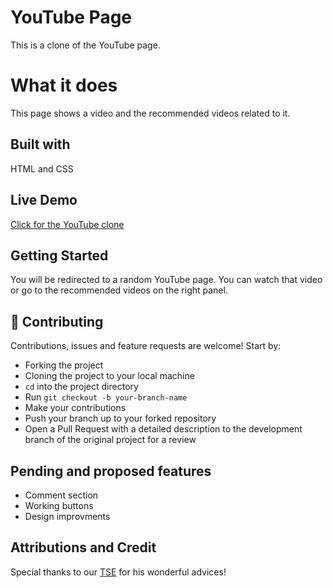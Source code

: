 # YouTube Page
This is a clone of the YouTube page.

# What it does
This page shows a video and the recommended videos related to it.

## Built with
HTML and CSS

## Live Demo
[Click for the YouTube clone](https://raw.githack.com/kblycaglayan/youtube-page/first-review/index.html)

## Getting Started
You will be redirected to a random YouTube page. You can watch that video or go to the recommended videos on the right panel.

## 🤝 Contributing

Contributions, issues and feature requests are welcome! Start by:
* Forking the project
* Cloning the project to your local machine
* `cd` into the project directory
* Run `git checkout -b your-branch-name`
* Make your contributions
* Push your branch up to your forked repository
* Open a Pull Request with a detailed description to the development branch of the original project for a review

## Pending and proposed features
* Comment section
* Working buttons
* Design improvments

## Attributions and Credit
Special thanks to our [TSE](https://github.com/Oluwadamilareolusakin) for his wonderful advices! 